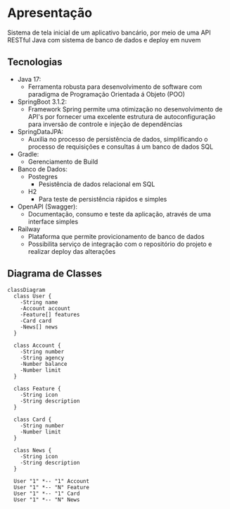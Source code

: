 # Apresentação
Sistema de tela inicial de um aplicativo bancário, por meio de uma API RESTful Java com sistema de banco de dados e deploy em nuvem


## Tecnologias
- Java 17:
  -  Ferramenta robusta para desenvolvimento de software com paradigma de Programação Orientada á Objeto (POO)
- SpringBoot 3.1.2:
  - Framework Spring permite uma otimização no desenvolvimento de API's por fornecer uma excelente estrutura de autoconfiguração para inversão de controle e injeção de dependências
- SpringDataJPA:
  - Auxilia no processo de persistência de dados, simplificando o processo de requisições e consultas á um banco de dados SQL
- Gradle:
  - Gerenciamento de Build
- Banco de Dados:
  - Postegres
    - Pesistência de dados relacional em SQL
  - H2
    - Para teste de persistência rápidos e simples
- OpenAPI (Swagger):
  - Documentação, consumo e teste da aplicação, através de uma interface simples
- Railway
  - Plataforma que permite provicionamento de banco de dados
  - Possibilita serviço de integração com o repositório do projeto e realizar deploy das alterações


## Diagrama de Classes
```mermaid
classDiagram
  class User {
    -String name
    -Account account
    -Feature[] features
    -Card card
    -News[] news
  }

  class Account {
    -String number
    -String agency
    -Number balance
    -Number limit
  }

  class Feature {
    -String icon
    -String description
  }

  class Card {
    -String number
    -Number limit
  }

  class News {
    -String icon
    -String description
  }

  User "1" *-- "1" Account
  User "1" *-- "N" Feature
  User "1" *-- "1" Card
  User "1" *-- "N" News
```
